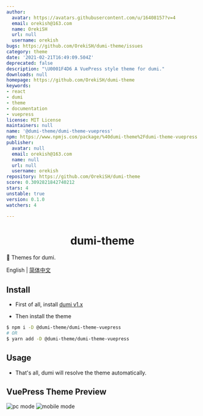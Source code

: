 ```yaml
---
author:
  avatar: https://avatars.githubusercontent.com/u/16408157?v=4
  email: orekish@163.com
  name: OrekiSH
  url: null
  username: orekish
bugs: https://github.com/OrekiSH/dumi-theme/issues
category: theme
date: '2021-02-21T16:49:09.504Z'
deprecated: false
description: "\U0001F4D6 A VuePress style theme for dumi."
downloads: null
homepage: https://github.com/OrekiSH/dumi-theme
keywords:
- react
- dumi
- theme
- documentation
- vuepress
license: MIT License
maintainers: null
name: '@dumi-theme/dumi-theme-vuepress'
npm: https://www.npmjs.com/package/%40dumi-theme%2Fdumi-theme-vuepress
publisher:
  avatar: null
  email: orekish@163.com
  name: null
  url: null
  username: orekish
repository: https://github.com/OrekiSH/dumi-theme
score: 0.3092821842740212
stars: 4
unstable: true
version: 0.1.0
watchers: 4

---
```


<h1 align="center">dumi-theme</h1>

📖 Themes for dumi.

English | <a href="https://github.com/OrekiSH/dumi-theme/blob/main/README-zh_CN.md">简体中文</a>

## Install

* First of all, install [dumi v1.x](https://github.com/umijs/dumi)

* Then install the theme

```bash
$ npm i -D @dumi-theme/dumi-theme-vuepress
# OR
$ yarn add -D @dumi-theme/dumi-theme-vuepress
```

## Usage

* That's all, dumi will resolve the theme automatically.

## VuePress Theme Preview

![pc mode](https://s3.ax1x.com/2021/02/21/yIXHJK.png)
![mobile mode](https://s3.ax1x.com/2021/02/21/yIX7i6.png)